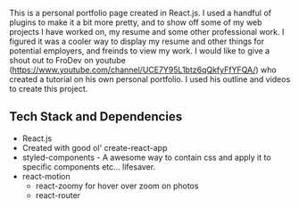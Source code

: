 This is a personal portfolio page created in React.js. I used a handful of plugins to make it a bit more pretty, and to show off some of my web projects I have worked on, my resume and some other professional work. I figured it was a cooler way to display my resume and other things for potential employers, and freinds to view my work. I would like to give a shout out to FroDev on youtube (https://www.youtube.com/channel/UCE7Y95L1btz6qQkfyFfYFQA/) who created a tutorial on his own personal portfolio. I used his outline and videos to create this project.

## Tech Stack and Dependencies

-  React.js
- Created with good ol' create-react-app
- styled-components - A awesome way to contain css and apply it to specific components etc... lifesaver.
- react-motion
  - react-zoomy for hover over zoom on photos
  - react-router



